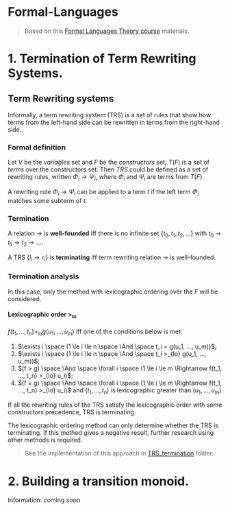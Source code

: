 # Formal-Languages

> Based on this [Formal Languages Theory course](https://github.com/TonitaN/FormalLanguageTheory) materials.

# 1. Termination of Term Rewriting Systems.

## Term Rewriting systems
Informally, a term rewriting system (TRS) is a set of rules that show how terms from the left-hand side can be rewritten in terms from the right-hand side.

### **Formal definition**
Let $V$ be the *variables* set and $F$ be the *constructors* set; $T(F)$ is a set of *terms* over the constructors set. Then $TRS$ could be defined as a set of rewriting rules, written $\Phi_i \rightarrow \Psi_i$, where $\Phi_i$ and $\Psi_i$ are terms from $T(F)$.

A rewriting rule $\Phi_i \rightarrow \Psi_i$ can be applied to a term $t$ if the left term $\Phi_i$ matches some subterm of $t$.

### **Termination**
A relation $\rightarrow$ is **well-founded** iff there is no infinite set $\{t_0, t_1, t_2, ...\}$ with $t_0 \rightarrow t_1 \rightarrow t_2 \rightarrow ...$.

A TRS $\{l_i \rightarrow r_i\}$ is **terminating** iff term rewriting relation $\rightarrow$ is well-founded.

### **Termination analysis**
In this case, only the method with lexicographic ordering over the $F$ will be considered.

#### **Lexicographic order $>_{lo}$**
$f(t_1, ..., t_n) >_{lo} g(u_1, ..., u_m)$ iff one of the conditions below is met:

1. $\exists i \space (1 \le i \le n \space \And \space t_i = g(u_1, ..., u_m))$;
2. $\exists i \space (1 \le i \le n \space \And \space t_i >_{lo} g(u_1, ..., u_m))$;
3. $(f > g) \space \And \space \forall i \space (1 \le i \le m \Rightarrow f(t_1, ..., t_n) >_{lo} u_i)$;
4. $(f = g) \space \And \space \forall i \space (1 \le i \le m \Rightarrow f(t_1, ..., t_n) >_{lo} u_i)$ and $(t_1, ..., t_n)$ is lexicographic greater than $(u_1, ..., u_m)$.

If all the rewriting rules of the TRS satisfy the lexicographic order with some constructors precedence, TRS is terminating.

The lexicographic ordering method can only determine whether the TRS is terminating. If this method gives a negative result, further research using other methods is required.

> See the implementation of this approach in [TRS_termination](./TRS_termination/) folder.

# 2. Building a transition monoid.
Information: coming soon
